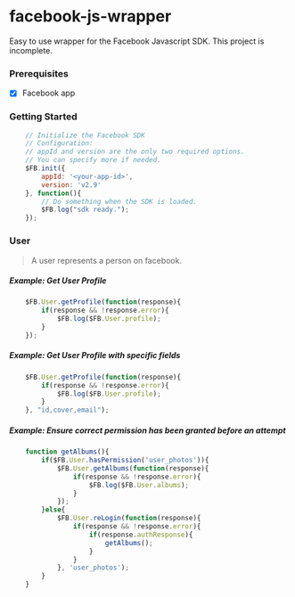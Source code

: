 # facebook-js-wrapper
Easy to use wrapper for the Facebook Javascript SDK.
This project is incomplete.

### Prerequisites

- [x] Facebook app

### Getting Started

```js
	// Initialize the Facebook SDK
	// Configuration:
	// appId and version are the only two required options.
	// You can specify more if needed.
	$FB.init({
		appId: '<your-app-id>',
		version: 'v2.9'
	}, function(){
		// Do something when the SDK is loaded.
		$FB.log("sdk ready.");
	});
```

### User
> A user represents a person on facebook.

##### Example: Get User Profile

```js
	$FB.User.getProfile(function(response){
		if(response && !response.error){
			$FB.log($FB.User.profile);
		}
	});
```

##### Example: Get User Profile with specific fields

```js
	$FB.User.getProfile(function(response){
		if(response && !response.error){
			$FB.log($FB.User.profile);
		}
	}, "id,cover,email");
```

##### Example: Ensure correct permission has been granted before an attempt

```js
	function getAlbums(){
		if($FB.User.hasPermission('user_photos')){
			$FB.User.getAlbums(function(response){
				if(response && !response.error){
					$FB.log($FB.User.albums);
				}
			});
		}else{
			$FB.User.reLogin(function(response){
				if(response && !response.error){
					if(response.authResponse){
						getAlbums();
					}
				}
			}, 'user_photos');
		}
	}
```